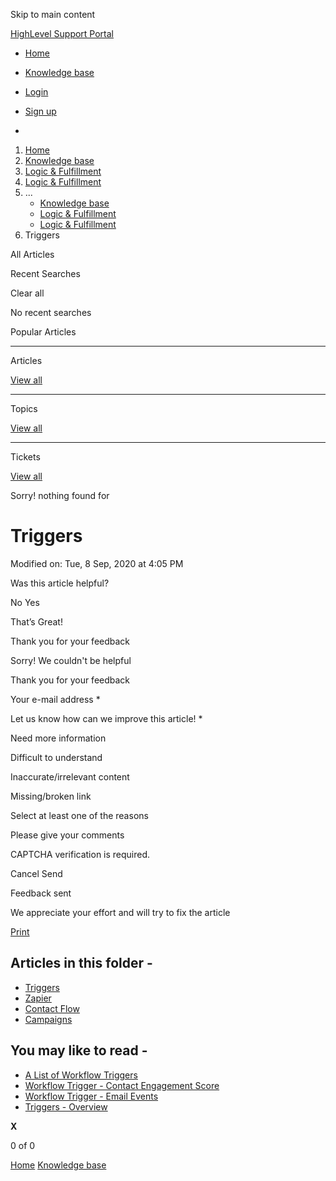 Skip to main content

[ HighLevel Support Portal ](https://help.gohighlevel.com)

  * [ Home ](/support/home)
  * [ Knowledge base ](/support/solutions)

  * [Login](/support/login)
  * [Sign up](/support/signup)
  * 

  1. [Home](/support/home)
  2. [Knowledge base](/support/solutions)
  3. [Logic & Fulfillment](/support/solutions/48000452118)
  4. [Logic & Fulfillment](/support/solutions/folders/48000673695)
  5. ... 
     * [Knowledge base](/support/solutions)
     * [Logic & Fulfillment](/support/solutions/48000452118)
     * [Logic & Fulfillment](/support/solutions/folders/48000673695)
  6. Triggers

All  Articles 

Recent Searches

Clear all

No recent searches

Popular Articles

* * *

Articles

[View all](/support/search/solutions)

* * *

Topics

[View all](/support/search/topics)

* * *

Tickets

[View all](/support/search/tickets)

Sorry! nothing found for   

# Triggers

Modified on: Tue, 8 Sep, 2020 at 4:05 PM

Was this article helpful?

No  Yes 

That’s Great!

Thank you for your feedback

Sorry! We couldn't be helpful

Thank you for your feedback

Your e-mail address *

Let us know how can we improve this article! *

Need more information 

Difficult to understand 

Inaccurate/irrelevant content 

Missing/broken link 

Select at least one of the reasons 

Please give your comments 

CAPTCHA verification is required. 

Cancel  Send 

Feedback sent

We appreciate your effort and will try to fix the article

[Print](javascript:print\(\))

## Articles in this folder -

  * [Triggers](/support/solutions/articles/48001157620-triggers)
  * [Zapier](/support/solutions/articles/48001157622-zapier)
  * [Contact Flow](/support/solutions/articles/48001157626-contact-flow)
  * [Campaigns](/support/solutions/articles/48001157629-campaigns)

## You may like to read -

  * [A List of Workflow Triggers](/support/solutions/articles/155000002292-a-list-of-workflow-triggers)
  * [Workflow Trigger - Contact Engagement Score](/support/solutions/articles/155000003496-workflow-trigger-contact-engagement-score)
  * [Workflow Trigger - Email Events](/support/solutions/articles/155000002678-workflow-trigger-email-events)
  * [Triggers - Overview](/support/solutions/articles/48000982202-triggers-overview)

**X**

0 of 0 []()

[Home](/support/home) [Knowledge base](/support/solutions)
